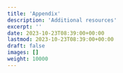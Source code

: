 ```yaml
---
title: 'Appendix'
description: 'Additional resources'
excerpt: ''
date: 2023-10-23T08:39:00+00:00
lastmod: 2023-10-23T08:39:00+00:00
draft: false
images: []
weight: 10000
---
```

